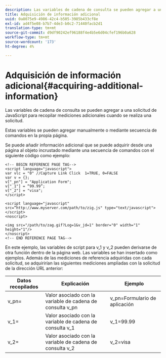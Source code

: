 ```yaml
---
description: Las variables de cadena de consulta se pueden agregar a una solicitud de JavaScript para recopilar mediciones adicionales cuando se realiza una solicitud.
title: Adquisición de información adicional
uuid: 0a8075e9-4986-42c4-b505-3985b433cf8e
exl-id: ad4f5e08-b7b7-4de3-b0c2-71440facb2d1
translation-type: tm+mt
source-git-commit: d9df90242ef96188f4e4b5e6d04cfef196b0a628
workflow-type: tm+mt
source-wordcount: '173'
ht-degree: 4%

---
```


# Adquisición de información adicional{#acquiring-additional-information}

Las variables de cadena de consulta se pueden agregar a una solicitud de JavaScript para recopilar mediciones adicionales cuando se realiza una solicitud.

Estas variables se pueden agregar manualmente o mediante secuencia de comandos en la propia página.

Se puede añadir información adicional que se puede adquirir desde una página al objeto incrustado mediante una secuencia de comandos con el siguiente código como ejemplo:

```
<!-- BEGIN REFERENCE PAGE TAG--> 
<script language="javascript"> 
var vlc = "0" //Capture Link Click  1=TRUE, 0=FALSE 
var v = {}; 
v["_pn"] = "Application Form"; 
v["_1"] = “99.99”; 
v["_2"] = "visa"; 
</script> 
 
<script language="javascript" src=”http://www.myserver.com/path/to/zig.js" type="text/javascript"></script> 
<noscript> 
 
<img src="/path/to/zag.gif?Log=1&v_jd=1" border="0" width="1" height="1"/> 
</noscript> 
<!-- END REFERENCE PAGE TAG-->
```

En este ejemplo, las variables de script para v_1 y v_2 pueden derivarse de otra función dentro de la página web. Las variables se han insertado como ejemplos. Además de las mediciones de referencia adquiridas con cada solicitud, se adquirirían las siguientes mediciones ampliadas con la solicitud de la dirección URL anterior:

| Datos recopilados | Explicación | Ejemplo |
|---|---|---|
| v_pn= | Valor asociado con la variable de cadena de consulta v_pn | v_pn=Formulario de aplicación |
| v_1= | Valor asociado con la variable de cadena de consulta v_1 | v_1=99.99 |
| v_2= | Valor asociado con la variable de cadena de consulta v_2 | v_2=visa |
